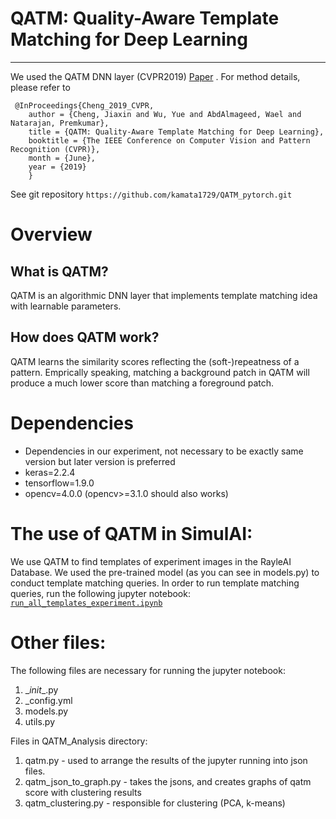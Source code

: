 # **QATM**: Quality-Aware Template Matching for Deep Learning


***
We used the QATM DNN layer (CVPR2019) [Paper](http://openaccess.thecvf.com/content_CVPR_2019/papers/Cheng_QATM_Quality-Aware_Template_Matching_for_Deep_Learning_CVPR_2019_paper.pdf)
. For method details, please refer to 

```
 @InProceedings{Cheng_2019_CVPR,
    author = {Cheng, Jiaxin and Wu, Yue and AbdAlmageed, Wael and Natarajan, Premkumar},
    title = {QATM: Quality-Aware Template Matching for Deep Learning},
    booktitle = {The IEEE Conference on Computer Vision and Pattern Recognition (CVPR)},
    month = {June},
    year = {2019}
    }

```
 
See git repository `https://github.com/kamata1729/QATM_pytorch.git`


# Overview
## What is QATM?
QATM is an algorithmic DNN layer that implements template matching idea with learnable parameters.

## How does QATM work?
QATM learns the similarity scores reflecting the (soft-)repeatness of a pattern. Emprically speaking, matching a background patch in QATM will produce a much lower score than matching a foreground patch. 


# Dependencies
- Dependencies in our experiment, not necessary to be exactly same version but later version is preferred
- keras=2.2.4
- tensorflow=1.9.0
- opencv=4.0.0 (opencv>=3.1.0 should also works)

# The use of QATM in SimulAI:
We use QATM to find templates of experiment images in the RayleAI Database. We used the pre-trained model (as you can see in models.py) to conduct template matching queries. 
In order to run template matching queries, run the following jupyter notebook:
[`run_all_templates_experiment.ipynb`](./run_all_templates_experiment.ipynb)

# Other files:

The following files are necessary for running the jupyter notebook:

1) \__init__.py
2) _config.yml
3) models.py
4) utils.py 


Files in QATM_Analysis directory:

1) qatm.py - used to arrange the results of the jupyter running into json files.
2) qatm_json_to_graph.py - takes the jsons, and creates graphs of qatm score with clustering results
3) qatm_clustering.py - responsible for clustering (PCA, k-means)
